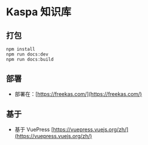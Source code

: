 # Kaspa 知识库

## 打包

```
npm install
npm run docs:dev
npm run docs:build
```

## 部署

- 部署在：[https://freekas.com/](https://freekas.com/)


## 基于

- 基于 VuePress [https://vuepress.vuejs.org/zh/](https://vuepress.vuejs.org/zh/)






